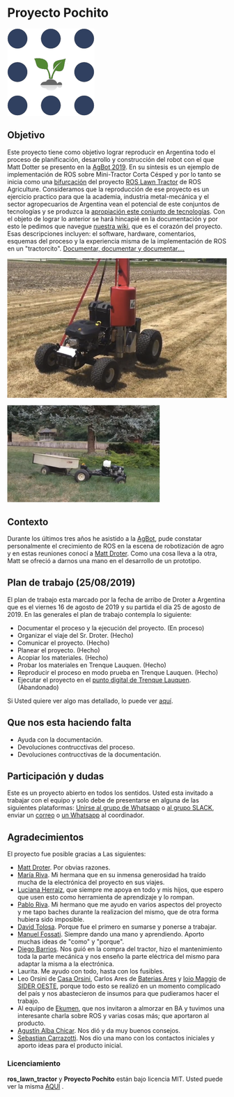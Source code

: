 # Proyecto Pochito

![Logo ROS Agriculture](https://raw.githubusercontent.com/rje1974/Proyecto-Pochito/master/site/Imagenes_Site/18500762.png)

## Objetivo

Este proyecto tiene como objetivo lograr reproducir en Argentina todo el proceso de planificación, desarrollo y construcción del robot con el que Matt Dotter se presento en la [AgBot 2019](https://ag.purdue.edu/agBOT/). En su síntesis es un ejemplo de implementación de ROS sobre Mini-Tractor Corta Césped y por lo tanto se inicia como una [bifurcación](https://tinyurl.com/y37ajy6b) del proyecto [ROS Lawn Tractor](https://github.com/ros-agriculture/ros_lawn_tractor) de ROS Agriculture. Consideramos que la reproducción de ese proyecto es un ejercicio practico para que la academia, industria metal-mecánica y el sector agropecuarios de Argentina vean el potencial de este conjuntos de tecnologías y se produzca la [apropiación este conjunto de tecnologías](https://es.wikipedia.org/wiki/Apropiaci%C3%B3n_tecnol%C3%B3gica). Con el objeto de lograr lo anterior se hará hincapié en la documentación y por esto le pedimos que navegue [nuestra wiki](https://github.com/rje1974/ros_lawn_tractor/wiki), que es el corazón del proyecto. Esas descripciones incluyen: el software, hardware, comentarios, esquemas del proceso y la experiencia misma de la implementación de ROS en un "tractorcito". [Documentar, documentar y documentar....](https://github.com/rje1974/ros_lawn_tractor/wiki)

![Tractor que presento Matt en la AgBot 2019](https://raw.githubusercontent.com/rje1974/Proyecto-Pochito/master/site/Imagenes_Site/ros_lawn_tractor.png)

![Tractor que presento Matt en la AgBot 2019](https://raw.githubusercontent.com/rje1974/Proyecto-Pochito/master/site/Imagenes_Site/lawn_tractor.png)

## Contexto

Durante los últimos tres años he asistido a la [AgBot](https://ag.purdue.edu/agBOT/), pude constatar personalmente el crecimiento de ROS en la escena de robotización de agro y en estas reuniones conocí a [Matt Droter](https://github.com/droter). Como una cosa lleva a la otra, Matt se ofreció a darnos una mano en el desarrollo de un prototipo.

## Plan de trabajo (25/08/2019)

El plan de trabajo esta marcado por la fecha de arribo de Droter a Argentina que es el viernes 16 de agosto de 2019 y su partida el día 25 de agosto de 2019. En las generales el plan de trabajo contempla lo siguiente:

-   Documentar el proceso y la ejecución del proyecto. (En proceso)
-   Organizar el viaje del Sr. Droter. (Hecho)
-   Comunicar el proyecto. (Hecho)
-   Planear el proyecto. (Hecho)
-   Acopiar los materiales. (Hecho)
-   Probar los materiales en Trenque Lauquen. (Hecho)
-   Reproducir el proceso en modo prueba en Trenque Lauquen. (Hecho)
-   Ejecutar el proyecto en el [punto digital de Trenque Lauquen](http://pct.trenquelauquen.gov.ar/). (Abandonado)

Si Usted quiere ver algo mas detallado, lo puede ver [aquí](https://github.com/rje1974/ros_lawn_tractor/wiki/Plan-De-Trabajo).

## Que nos esta haciendo falta

-   Ayuda con la documentación.
-   Devoluciones contrucctivas del proceso.
-   Devoluciones contrucctivas de la documentación.

## Participación y dudas

Este es un proyecto abierto en todos los sentidos. Usted esta invitado a trabajar con el equipo y solo debe de presentarse en alguna de las siguientes plataformas: [Unirse al grupo de Whatsapp](https://chat.whatsapp.com/FK1hUuH3ac3ExXbGrR0gs1) o [al grupo SLACK](https://app.slack.com/client/T676UDNG3/GK8UTNMGS), enviar un [correo](mailto:juaneduardoriva@gmail.com) o [un Whatsapp](https://wa.me/5492392520561) al coordinador.

## Agradecimientos

El proyecto fue posible gracias a Las siguientes:

-   [Matt Droter](https://www.linkedin.com/in/droterville/). Por obvias razones.
-   [María Riva](https://www.linkedin.com/in/maria-riva-aa78245a/). Mi hermana que en su inmensa generosidad ha traído mucha de la electrónica del proyecto en sus viajes.
-   [Luciana Herraiz](https://www.linkedin.com/in/luciana-herraiz-8958a1150/), que siempre me apoya en todo y mis hijos, que espero que usen esto como herramienta de aprendizaje y lo rompan.
-   [Pablo Riva](https://www.linkedin.com/in/pablo-alfredo-riva/). Mi hermano que me ayudo en varios aspectos del proyecto y me tapo baches durante la realizacion del mismo, que de otra forma hubiera sido imposible.
-   [David Tolosa](https://github.com/davidtolosa). Porque fue el primero en sumarse y ponerse a trabajar.
-   [Manuel Fossati](https://www.linkedin.com/in/manuel-fossati-03026561/). Siempre dando una mano y aprendiendo. Aporto muchas ideas de "como" y "porque".
-   [Diego Barrios](https://www.linkedin.com/in/diego-david-barrios-bb84b251/). Nos guió en la compra del tractor, hizo el mantenimiento toda la parte mecánica y nos enseño la parte eléctrica del mismo para adaptar la misma a la electrónica.
-   Laurita. Me ayudo con todo, hasta con los fusibles.
-   Leo Orsini de [Casa Orsini](https://es-la.facebook.com/casaorsini/), Carlos Ares de [Baterias Ares](https://es-la.facebook.com/pages/category/Automotive--Aircraft---Boat/Baterias-Ares-646753535515544/) y [Ioio Maggio](https://www.linkedin.com/in/gregorio-maggio-b92ab667/) de [SIDER OESTE](http://www.sideroeste.com.ar/index.php), porque todo esto se realizó en un momento complicado del país y nos abastecieron de insumos para que pudieramos hacer el trabajo.
-   Al equipo de [Ekumen](https://www.ekumenlabs.com/team/), que nos invitaron a almorzar en BA y tuvimos una interesante charla sobre ROS y varias cosas más; que aportaron al producto.
-   [Agustín Alba Chicar](https://www.linkedin.com/in/agustin-dario-alba-chicar-6b269846/). Nos dió y da muy buenos consejos.
-   [Sebastian Carrazotti](https://www.linkedin.com/in/sebascarra/). Nos dio una mano con los contactos iniciales y aporto ideas para el producto inicial.

### Licenciamiento

**ros_lawn_tractor** y **Proyecto Pochito** están bajo licencia MIT. Usted puede ver la misma [AQUÍ](https://github.com/rje1974/Proyecto-Pochito/blob/master/LICENSE) .

